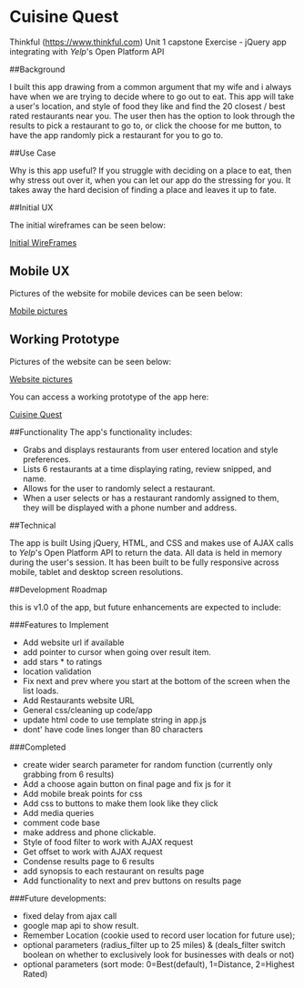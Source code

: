 # Cuisine Quest

Thinkful (https://www.thinkful.com) Unit 1 capstone Exercise - jQuery app integrating with *Yelp*'s Open Platform API

##Background

I built this app drawing from a common argument that my wife and i always have when we are trying to decide where to go out to eat. This app will take a user's location, and style of food they like and find the 20 closest / best rated restaurants near you. The user then has the option to look through the results to pick a restaurant to go to, or click the choose for me button, to have the app randomly pick a restaurant for you to go to.

##Use Case

Why is this app useful? If you struggle with deciding on a place to eat, then why stress out over it, when you can let our app do the stressing for you. It takes away the hard decision of finding a place and leaves it up to fate.

##Initial UX

The initial wireframes can be seen below:

[Initial WireFrames](https://github.com/TheGuth/We-Choose-Where-to-Eat/tree/master/images/Wireframes)

<!-- ![Screenshot](https://github.com/TheGuth/We-Choose-Where-to-Eat/blob/master/images/home-page-wirefram.png?raw=true) -->

## Mobile UX

Pictures of the website for mobile devices can be seen below:

[Mobile pictures](https://github.com/TheGuth/We-Choose-Where-to-Eat/tree/master/images/Mobile_pictures)

## Working Prototype

Pictures of the website can be seen below:

[Website pictures](https://github.com/TheGuth/We-Choose-Where-to-Eat/tree/master/images/Website_pictures)

You can access a working prototype of the app here:

[Cuisine Quest](https://theguth.github.io/We-Choose-Where-to-Eat/)

##Functionality
The app's functionality includes:

* Grabs and displays restaurants from user entered location and style preferences.
* Lists 6 restaurants at a time displaying rating, review snipped, and name.
* Allows for the user to randomly select a restaurant.
* When a user selects or has a restaurant randomly assigned to them, they will be displayed with a phone number and address.

##Technical

The app is built Using jQuery, HTML, and CSS and makes use of AJAX calls to *Yelp*'s Open Platform API to return the data. All data is held in memory during the user's session. It has been built to be fully responsive across mobile, tablet and desktop screen resolutions.

##Development Roadmap

this is v1.0 of the app, but future enhancements are expected to include:

###Features to Implement

* Add website url if available
* add pointer to cursor when going over result item.
* add stars * to ratings
* location validation
* Fix next and prev where you start at the bottom of the screen when the list loads.
* Add Restaurants website URL
* General css/cleaning up code/app
* update html code to use template string in app.js
* dont' have code lines longer than 80 characters


###Completed

* create wider search parameter for random function (currently only grabbing from 6 results)
* Add a choose again button on final page and fix js for it
* Add mobile break points for css
* Add css to buttons to make them look like they click
* Add media queries
* comment code base
* make address and phone clickable.
* Style of food filter to work with AJAX request
* Get offset to work with AJAX request       
* Condense results page to 6 results
* add synopsis to each restaurant on results page
* Add functionality to next and prev buttons on results page


###Future developments:

* fixed delay from ajax call
* google map api to show result.
* Remember Location (cookie used to record user location for future use);
* optional parameters (radius_filter up to 25 miles) & (deals_filter switch boolean on whether to exclusively look for businesses with deals or not)
* optional parameters (sort mode: 0=Best(default), 1=Distance, 2=Highest Rated)






